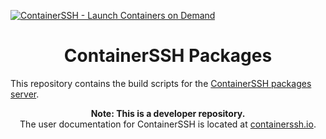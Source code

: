 [![ContainerSSH - Launch Containers on Demand](https://containerssh.io/images/logo-for-embedding.svg)](https://containerssh.io/)

<!--suppress HtmlDeprecatedAttribute -->
<h1 align="center">ContainerSSH Packages</h1>

This repository contains the build scripts for the [ContainerSSH packages server](https://packages.containerssh.io).

<p align="center"><strong>Note: This is a developer repository.</strong><br />The user documentation for ContainerSSH is located at <a href="https://containerssh.io">containerssh.io</a>.</p>
